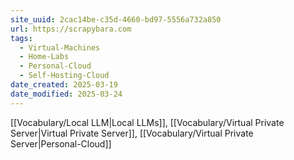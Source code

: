 ```yaml
---
site_uuid: 2cac14be-c35d-4660-bd97-5556a732a850
url: https://scrapybara.com
tags:
  - Virtual-Machines
  - Home-Labs
  - Personal-Cloud
  - Self-Hosting-Cloud
date_created: 2025-03-19
date_modified: 2025-03-24
---
```


[[Vocabulary/Local LLM|Local LLMs]], [[Vocabulary/Virtual Private Server|Virtual Private Server]], [[Vocabulary/Virtual Private Server|Personal-Cloud]]

